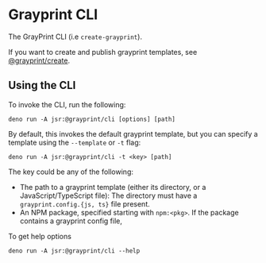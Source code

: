 # Grayprint CLI

The GrayPrint CLI (i.e `create-grayprint`).

If you want to create and publish grayprint templates, see
[@grayprint/create](../packages/create).

## Using the CLI

To invoke the CLI, run the following:

```
deno run -A jsr:@grayprint/cli [options] [path]
```

By default, this invokes the default grayprint template, but you can specify a
template using the `--template` or `-t` flag:

```
deno run -A jsr:@grayprint/cli -t <key> [path]
```

The key could be any of the following:

- The path to a grayprint template (either its directory, or a
  JavaScript/TypeScript file): The directory must have a
  `grayprint.config.{js, ts}` file present.
- An NPM package, specified starting with `npm:<pkg>`. If the package contains a
  grayprint config file,

To get help options

```
deno run -A jsr:@grayprint/cli --help
```

